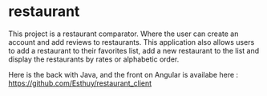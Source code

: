 # restaurant

This project is a restaurant comparator. Where the user can create an account and add reviews to restaurants. 
This application also allows users to add a restaurant to their favorites list, add a new restaurant to the list and display the restaurants by rates or alphabetic order. 

Here is the back with Java, and the front on Angular is availabe here : https://github.com/Esthuy/restaurant_client
              
